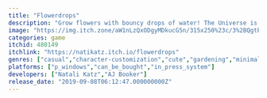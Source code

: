 ```yaml
---
title: "Flowerdrops"
description: "Grow flowers with bouncy drops of water! The Universe is your garden."
image: "https://img.itch.zone/aW1nLzQxODgyMDkucG5n/315x250%23c/3%2BQgtP.png"
categories: game
itchid: 480149
itchlink: "https://natikatz.itch.io/flowerdrops"
genres: ["casual","character-customization","cute","gardening","minimalist","no-ai","non-linear","physics","puzzle","relaxing","singleplayer"]
platforms: ["p_windows","can_be_bought","in_press_system"]
developers: ["Natali Katz","AJ Booker"]
release_date: "2019-09-08T06:12:47.000000000Z"
---
```


